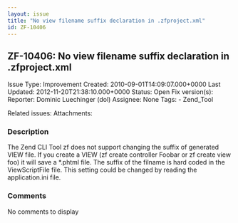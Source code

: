```yaml
---
layout: issue
title: "No view filename suffix declaration in .zfproject.xml"
id: ZF-10406
---
```


ZF-10406: No view filename suffix declaration in .zfproject.xml
---------------------------------------------------------------

 Issue Type: Improvement Created: 2010-09-01T14:09:07.000+0000 Last Updated: 2012-11-20T21:38:10.000+0000 Status: Open Fix version(s): 
 Reporter:  Dominic Luechinger (dol)  Assignee:  None  Tags: - Zend\_Tool
 
 Related issues: 
 Attachments: 
### Description

The Zend CLI Tool zf does not support changing the suffix of generated VIEW file. If you create a VIEW (zf create controller Foobar or zf create view foo) it will save a \*.phtml file. The suffix of the filname is hard coded in the ViewScriptFile file. This setting could be changed by reading the application.ini file.

 

 

### Comments

No comments to display
